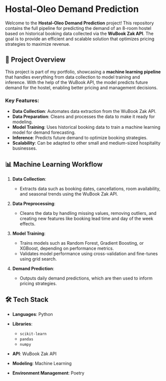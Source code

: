 # Hostal-Oleo Demand Prediction

Welcome to the **Hostal-Oleo Demand Prediction** project! This repository contains the full pipeline for predicting the demand of an 8-room hostel based on historical booking data collected via the **WuBook Zak API**. The goal is to provide an efficient and scalable solution that optimizes pricing strategies to maximize revenue.

## 🚀 Project Overview

This project is part of my portfolio, showcasing a **machine learning pipeline** that handles everything from data collection to model training and inference. With the help of the WuBook API, the model predicts future demand for the hostel, enabling better pricing and management decisions.

### Key Features:
- **Data Collection**: Automates data extraction from the WuBook Zak API.
- **Data Preparation**: Cleans and processes the data to make it ready for modeling.
- **Model Training**: Uses historical booking data to train a machine learning model for demand forecasting.
- **Inference**: Predicts future demand to optimize booking strategies.
- **Scalability**: Can be adapted to other small and medium-sized hospitality businesses.

## 📊 Machine Learning Workflow

1. **Data Collection**: 
   - Extracts data such as booking dates, cancellations, room availability, and seasonal trends using the WuBook Zak API.

2. **Data Preprocessing**:
   - Cleans the data by handling missing values, removing outliers, and creating new features like booking lead time and day of the week effects.

3. **Model Training**:
   - Trains models such as Random Forest, Gradient Boosting, or XGBoost, depending on performance metrics.
   - Validates model performance using cross-validation and fine-tunes using grid search.

4. **Demand Prediction**:
   - Outputs daily demand predictions, which are then used to inform pricing strategies.

## 🛠️ Tech Stack

- **Languages**: Python
- **Libraries**: 
  - `scikit-learn`
  - `pandas`
  - `numpy`

- **API**: WuBook Zak API
- **Modeling**: Machine Learning 
- **Environment Management**: Poetry
